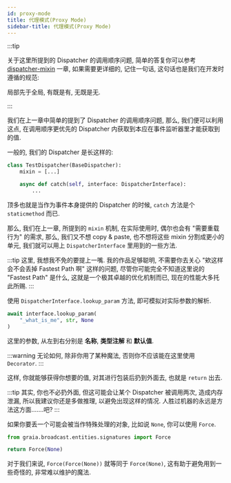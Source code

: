```yaml
---
id: proxy-mode
title: 代理模式(Proxy Mode)
sidebar-title: 代理模式(Proxy Mode)
---
```


:::tip

关于这里所提到的 Dispatcher 的调用顺序问题, 简单的答复你可以参考 [dispatcher-mixin](dispatcher-mixin) 一章, 如果需要更详细的, 记住一句话, 这句话也是我们在开发时遵循的规范:

局部先于全局, 有既是有, 无既是无.

:::

我们在上一章中简单的提到了 Dispatcher 的调用顺序问题, 那么, 我们便可以利用这点, 在调用顺序更优先的 Dispatcher 内获取到本应在事件监听器里才能获取到的值.

一般的, 我们的 Dispatcher 是长这样的:

```python
class TestDispatcher(BaseDispatcher):
    mixin = [...]

    async def catch(self, interface: DispatcherInterface):
        ...
```

顶多也就是当作为事件本身提供的 Dispatcher 的时候, `catch` 方法是个 `staticmethod` 而已.

那么, 我们在上一章, 所提到的 `mixin` 机制, 在实际使用时, 偶尔也会有 "需要重载行为" 的需求, 那么, 我们又不想 copy & paste, 也不想将这些 mixin 分割成更小的单元, 我们就可以用上 `DispatcherInterface` 里用到的一些方法.

:::tip
这里, 我想我不免的要提上一嘴. 我的作品足够聪明, 不需要你去关心 "欸这样会不会丢掉 Fastest Path 啊" 这样的问题, 尽管你可能完全不知道这里说的 "Fastest Path" 是什么, 这就是一个极其卓越的优化机制而已, 现在的性能大多托此所赐.
:::

使用 `DispatcherInterface.lookup_param` 方法, 即可模拟对实际参数的解析.

```python
await interface.lookup_param(
    "_what_is_me", str, None
)
```

这里的参数, 从左到右分别是 **名称**, **类型注解** 和 **默认值**.

:::warning
无论如何, 除非你用了某种魔法, 否则你不应该能在这里使用 `Decorator`.
:::

这样, 你就能够获得你想要的值, 对其进行包装后扔到外面去, 也就是 `return` 出去.

:::tip
其实, 你也不必扔外面, 但这可能会让某个 Dispatcher 被调用两次, 造成内存泄漏, 所以我建议你还是多做推理, 以避免出现这样的情况. 人胜过机器的永远是方法这方面.......吧?
:::

如果你要丢一个可能会被当作特殊处理的对象, 比如说 `None`, 你可以使用 `Force`.

```python
from graia.broadcast.entities.signatures import Force

return Force(None)
```

对于我们来说, `Force(Force(None))` 就等同于 `Force(None)`, 这有助于避免用到一些奇怪的, 非常难以维护的魔法.
